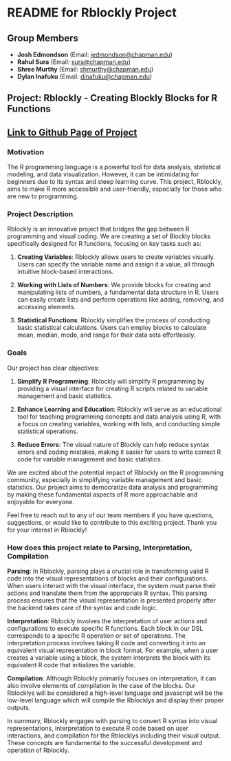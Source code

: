 # README for Rblockly Project

## Group Members

- **Josh Edmondson** (Email: jedmondson@chapman.edu)
- **Rahul Sura** (Email: sura@chapman.edu)
- **Shree Murthy** (Email: shmurthy@chapman.edu)
- **Dylan Inafuku** (Email: dinafuku@chapman.edu)

## Project: Rblockly - Creating Blockly Blocks for R Functions

## [Link to Github Page of Project](https://shmurthy08.github.io/RBlockly/src/design-blocks/index.html )

### Motivation

The R programming language is a powerful tool for data analysis, statistical modeling, and data visualization. However, it can be intimidating for beginners due to its syntax and steep learning curve. This project, Rblockly, aims to make R more accessible and user-friendly, especially for those who are new to programming.

### Project Description

Rblockly is an innovative project that bridges the gap between R programming and visual coding. We are creating a set of Blockly blocks specifically designed for R functions, focusing on key tasks such as:

1. **Creating Variables**: Rblockly allows users to create variables visually. Users can specify the variable name and assign it a value, all through intuitive block-based interactions.

2. **Working with Lists of Numbers**: We provide blocks for creating and manipulating lists of numbers, a fundamental data structure in R. Users can easily create lists and perform operations like adding, removing, and accessing elements.

3. **Statistical Functions**: Rblockly simplifies the process of conducting basic statistical calculations. Users can employ blocks to calculate mean, median, mode, and range for their data sets effortlessly.

### Goals

Our project has clear objectives:

1. **Simplify R Programming**: Rblockly will simplify R programming by providing a visual interface for creating R scripts related to variable management and basic statistics.

2. **Enhance Learning and Education**: Rblockly will serve as an educational tool for teaching programming concepts and data analysis using R, with a focus on creating variables, working with lists, and conducting simple statistical operations.

3. **Reduce Errors**: The visual nature of Blockly can help reduce syntax errors and coding mistakes, making it easier for users to write correct R code for variable management and basic statistics.

We are excited about the potential impact of Rblockly on the R programming community, especially in simplifying variable management and basic statistics. Our project aims to democratize data analysis and programming by making these fundamental aspects of R more approachable and enjoyable for everyone.

Feel free to reach out to any of our team members if you have questions, suggestions, or would like to contribute to this exciting project. Thank you for your interest in Rblockly!

### How does this project relate to Parsing, Interpretation, Compilation

**Parsing**: In Rblockly, parsing plays a crucial role in transforming valid R code into the visual representations of blocks and their configurations. When users interact with the visual interface, the system must parse their actions and translate them from the appropriate R syntax. This parsing process ensures that the visual representation is presented properly after the backend takes care of the syntax and code logic. 

**Interpretation**: Rblockly involves the interpretation of user actions and configurations to execute specific R functions. Each block in our DSL corresponds to a specific R operation or set of operations. The interpretation process involves taking R code and converting it into an equivalent visual representation in block format. For example, when a user creates a variable using a block, the system interprets the block with its equivalent R code that initializes the variable.

**Compilation**: Although Rblockly primarily focuses on interpretation, it can also involve elements of compilation in the case of the blocks. Our Rblocklys will be considered a high-level language and javascript will be the low-level language which will compile the Rblocklys and display their proper outputs. 

In summary, Rblockly engages with parsing to convert R syntax into visual representations, interpretation to execute R code based on user interactions, and compilation for the Rblocklys including their visual output. These concepts are fundamental to the successful development and operation of Rblockly.
